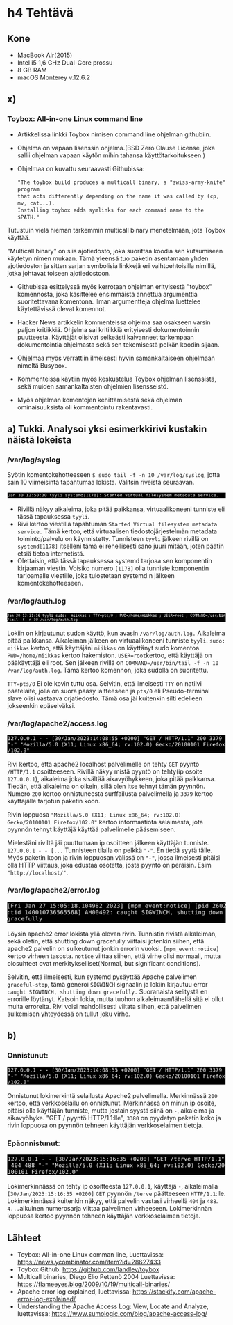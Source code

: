 # h4 Tehtävä

## Kone 
- MacBook Air(2015)
- Intel i5 1,6 GHz Dual-Core prossu
- 8 GB RAM
- macOS Monterey v.12.6.2

## x) 

### Toybox: All-in-one Linux command line

- Artikkelissa linkki Toybox nimisen command line ohjelman githubiin.
- Ohjelma on vapaan lisenssin ohjelma.(BSD Zero Clause License, joka sallii ohjelman vapaan käytön mihin tahansa käyttötarkoitukseen.)
- Ohjelmaa on kuvattu seuraavasti Githubissa: 
    
      "The toybox build produces a multicall binary, a "swiss-army-knife" program
      that acts differently depending on the name it was called by (cp, mv, cat...).
      Installing toybox adds symlinks for each command name to the $PATH."
 
Tutustuin vielä hieman tarkemmin multicall binary menetelmään, jota Toybox käyttää. 
 
"Multicall binary" on siis ajotiedosto, joka suorittaa koodia sen kutsumiseen käytetyn nimen mukaan. Tämä yleensä tuo paketin asentamaan yhden ajotiedoston ja sitten sarjan symbolisia linkkejä eri vaihtoehtoisilla nimillä, jotka johtavat toiseen ajotiedostoon.

- Githubissa esittelyssä myös kerrotaan ohjelman erityisestä "toybox" komennosta, joka käsittelee ensimmäistä annettua argumenttia suoritettavana komentona. Ilman argumentteja ohjelma luettelee käytettävissä olevat komennot.

- Hacker News artikkelin kommenteissa ohjelma saa osakseen varsin paljon kritiikkiä. Ohjelma sai kritiikkiä erityisesti dokumentoinnin puutteesta. Käyttäjät olisivat selkeästi kaivanneet tarkempaan dokumentointia ohjelmasta sekä sen tekemisestä pelkän koodin sijaan.
- Ohjelmaa myös verrattiin ilmeisesti hyvin samankaltaiseen ohjelmaan nimeltä Busybox.
- Kommenteissa käytiin myös keskustelua Toybox ohjelman lisenssistä, sekä muiden samankaltaisten ohjelmien lisensseistö.
- Myös ohjelman komentojen kehittämisestä sekä ohjelman ominaisuuksista oli kommentointu rakentavasti.

## a) Tukki. Analysoi yksi esimerkkirivi kustakin näistä lokeista

### /var/log/syslog 

Syötin komentokehotteeseen ``$ sudo tail -f -n 10 /var/log/syslog``, jotta sain 10 viimeisintä tapahtumaa lokista.
Valitsin riveistä seuraavan.

![Add file: syslog](syslog-rivi.png)

- Rivillä näkyy aikaleima, joka pitää paikkansa, virtuaalikoneeni tunniste eli tässä tapauksessa ``tyyli``. 
- Rivi kertoo viestillä tapahtuman ``Started Virtual filesystem metadata service.`` Tämä kertoo, että virtuaalisen tiedostojärjestelmän metadata toiminto/palvelu on käynnistetty.
Tunnisteen ``tyyli`` jälkeen rivillä on ``systemd[1178]`` itselleni tämä ei rehellisesti sano juuri mitään, joten päätin etsiä tietoa internetistä. 
- Olettaisin, että tässä tapauksessa systemd tarjoaa sen komponentin kirjaaman viestin. Voisiko numero ``[1178]`` olla tunniste komponentin tarjoamalle viestille, joka tulostetaan systemd:n jälkeen komentokehotteeseen.  

### /var/log/auth.log 

![Add file: Auth.log](auth.log-rivi.png)

Lokiin on kirjautunut sudon käyttö, kun avasin ``/var/log/auth.log.`` Aikaleima pitää paikkansa. Aikaleiman jälkeen on virtuaalikoneeni tunniste ``tyyli``. ``sudo: miikkas`` kertoo, että käyttäjäni ``miikkas`` on käyttänyt sudo komentoa. ``PWD=/home/miikkas`` kertoo hakemiston. ``USER=root``kertoo, että käyttäjä on pääkäyttäjä eli root. Sen jälkeen rivillä on ``COMMAND=/usr/bin/tail -f -n 10 /var/log/auth.log``. Tämä kertoo komennon, joka sudolla on suoritettu.

``TTY=pts/0`` Ei ole kovin tuttu osa. Selvitin, että ilmeisesti ``TTY`` on natiivi päätelaite, jolla on suora pääsy laitteeseen ja ``pts/0`` eli Pseudo-terminal slave olisi vastaava orjatiedosto. Tämä osa jäi kuitenkin silti edelleen jokseenkin epäselväksi.

### /var/log/apache2/access.log 

![Add file: apache2](apache-access.png)

Rivi kertoo, että apache2 localhost palvelimelle on tehty ``GET`` pyyntö ``/HTTP/1.1`` osoitteeseen. Rivillä näkyy mistä pyyntö on tehty(ip osoite ``127.0.0.1``), aikaleima joka sisältää aikavyöhykkeen, joka pitää paikkansa. Tiedän, että aikaleima on oikein, sillä olen itse tehnyt tämän pyynnön. Numero ``200`` kertoo onnistuneesta surffailusta palvelimella ja ``3379`` kertoo käyttäjälle tarjotun paketin koon. 

Rivin loppuosa ``"Mozilla/5.0 (X11; Linux x86_64; rv:102.0) Gecko/20100101 Firefox/102.0"`` kertoo informaatiota selaimesta, jota pyynnön tehnyt käyttäjä käyttää palvelimelle pääsemiseen.

Mielestäni riviltä jäi puuttumaan ip osoitteen jälkeen käyttäjän tunniste. ``127.0.0.1 - - [...`` Tunnisteen tilalla on pelkkä ``"-"``. En tiedä syytä tälle. Myös paketin koon ja rivin loppuosan välissä on ``"-"``, jossa ilmeisesti pitäisi olla HTTP viittaus, joka edustaa osotetta, josta pyyntö on peräisin. Esim ``"http://localhost/"``.

### /var/log/apache2/error.log

![Add file: apache error](apache-error.png)

Löysin apache2 error lokista yllä olevan rivin. Tunnistin rivistä aikaleiman, sekä oletin, että shutting down gracefully viittaisi jotenkin siihen, että apache2 palvelin on sulkeutunut jonkin errorin vuoksi. ``[mpm_event:notice]`` kertoo virheen tasosta. ``notice`` viittaa siihen, että virhe olisi normaali, mutta olosuhteet ovat merkitykselliset(Normal, but significant conditions).

Selvitin, että ilmeisesti, kun systemd pysäyttää Apache palvelimen ``graceful-stop``, tämä generoi ``SIGWINCH`` signaalin ja lokiin kirjautuu error ``caught SIGWINCH, shutting down gracefully.`` Suoranaista selitystä en errorille löytänyt. 
Katsoin lokia, mutta tuohon aikaleimaan/lähellä sitä ei ollut muita erroreita. Rivi voisi mahdollisesti viitata siihen, että palvelimen sulkemisen yhteydessä on tullut joku virhe. 

## b)

### Onnistunut:

![Add file: apache2](apache-access.png)

Onnistunut lokimerkintä selailusta Apache2 palvelimella. Merkinnässä ``200`` kertoo, että verkkoselailu on onnistunut. Merkinnässä on minun ip osoite, pitäisi olla käyttäjän tunniste, mutta jostain syystä siinä on ``-``,  aikaleima ja aikavyöhyke. "GET / pyyntö HTTP/1.1:lle", ``3380`` on pyydetyn paketin koko ja rivin loppuosa on pyynnön tehneen käyttäjän verkkoselaimen tietoja.

### Epäonnistunut:

![Add file: apache2 error](apache-palvelin-error.png)

Lokimerkinnässä on tehty ip osoitteesta ``127.0.0.1``, käyttäjä ``-``, aikaleimalla ``[30/Jan/2023:15:16:35 +0200]`` ``GET`` pyynnön ``/terve`` päätteeseen ``HTTP/1.1``:lle. Lokimerkinnässä kuitenkin näkyy, että palvelin vastasi virheellä ``404`` ja ``488``. ``4...``alkuinen numerosarja viittaa palvelimen virheeseen. Lokimerkinnän loppuosa kertoo pyynnön tehneen käyttäjän verkkoselaimen tietoja.

## Lähteet

- Toybox: All-in-one Linux comman line, Luettavissa: https://news.ycombinator.com/item?id=28627433
- Toybox Github: https://github.com/landley/toybox
- Multicall binaries, Diego Elio Pettenò 2004 Luettavissa: https://flameeyes.blog/2009/10/19/multicall-binaries/
- Apache error log explained, luettavissa: https://stackify.com/apache-error-log-explained/
- Understanding the Apache Access Log: View, Locate and Analyze, luettavissa: https://www.sumologic.com/blog/apache-access-log/
